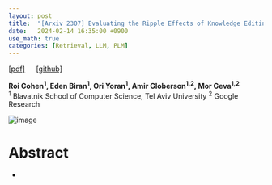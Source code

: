 ```yaml
---
layout: post
title:  "[Arxiv 2307] Evaluating the Ripple Effects of Knowledge Editing in Language Models"
date:   2024-02-14 16:35:00 +0900
use_math: true
categories: [Retrieval, LLM, PLM]
---
```


[[pdf]](https://arxiv.org/pdf/2307.12976.pdf) &emsp;
[[github]](https://github.com/edenbiran/RippleEdits)

**Roi Cohen<sup>1</sup>, Eden Biran<sup>1</sup>, Ori Yoran<sup>1</sup>, Amir Globerson<sup>1,2</sup>, Mor Geva<sup>1,2</sup>**
<br><sup>1</sup> Blavatnik School of Computer Science, Tel Aviv University <sup>2</sup> Google Research &emsp;

![image](https://github.com/yong1-kim/yong1-kim.github.io/assets/42200027/3f1c6340-0c2b-4efb-9ffe-527936012f37)


# Abstract
- 
